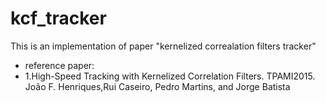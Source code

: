# kcf_tracker
This is an implementation of paper "kernelized correalation filters tracker" 

* reference paper:
* 1.High-Speed Tracking with Kernelized Correlation Filters. TPAMI2015. João F. Henriques,Rui Caseiro, Pedro Martins, and Jorge Batista
